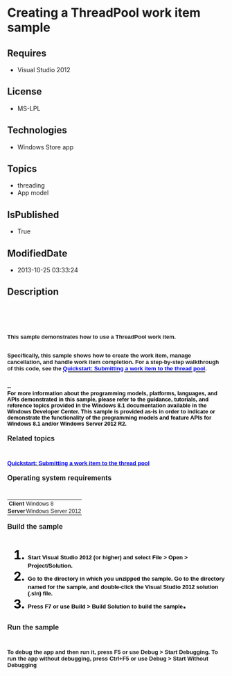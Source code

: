 # Creating a ThreadPool work item sample
## Requires
* Visual Studio 2012
## License
* MS-LPL
## Technologies
* Windows Store app
## Topics
* threading
* App model
## IsPublished
* True
## ModifiedDate
* 2013-10-25 03:33:24
## Description

<h1><span style="font-family:Times New Roman; font-size:small">&nbsp;</span>
<p><span style="font-family:&quot;Arial&quot;,&quot;sans-serif&quot;"><span style="font-size:small">This sample demonstrates how to use a ThreadPool work item.</span></span></p>
<p><span style="font-family:&quot;Arial&quot;,&quot;sans-serif&quot;"><span style="font-size:small">Specifically, this sample shows how to create the work item, manage cancellation, and handle work item completion. For a step-by-step walkthrough of this code, see the
</span><a href="http://go.microsoft.com/fwlink/?LinkID=327565"><span style="color:#0000ff; font-size:small">Quickstart: Submitting a work item to the thread pool</span></a><span style="font-size:small">.</span></span></p>
<p style="margin:0in 0in 0pt"><strong><span style="color:black; font-family:&quot;Arial&quot;,&quot;sans-serif&quot;"><span style="font-size:small">--</span></span></strong></p>
<p style="margin:0in 0in 0pt"><span style="color:black; font-family:&quot;Arial&quot;,&quot;sans-serif&quot;; font-size:9.5pt">For more information about the programming models, platforms, languages, and APIs demonstrated in this sample, please refer to the guidance, tutorials,
 and reference topics provided in the Windows 8.1 documentation available in the Windows Developer Center. This sample is provided as-is in order to indicate or demonstrate the functionality of the programming models and feature APIs for Windows 8.1 and/or
 Windows Server 2012 R2.</span></p>
</h1>
<h3 style="margin:1em 0in"><span style="font-family:&quot;Arial&quot;,&quot;sans-serif&quot;"><span style="font-size:medium">Related topics</span></span></h3>
<h1>
<p style="margin:0in 0in 0pt"><span style="font-family:&quot;Arial&quot;,&quot;sans-serif&quot;"><span style="font-size:small"><a href="http://go.microsoft.com/fwlink/?LinkID=327565"><span style="color:#0000ff">Quickstart: Submitting a work item to the thread pool</span></a></span></span></p>
</h1>
<h3 style="margin:1em 0in"><span style="font-family:&quot;Arial&quot;,&quot;sans-serif&quot;"><span style="font-size:medium">Operating system requirements</span></span></h3>
<h1>
<table border="0" cellpadding="0">
<tbody>
<tr>
<td style="padding:0.75pt; border:#000000; background-color:transparent">
<p style="margin:0in 0in 0pt; text-align:center"><strong><span style="font-family:&quot;Arial&quot;,&quot;sans-serif&quot;"><span style="font-size:small">Client</span></span></strong></p>
</td>
<td style="padding:0.75pt; border:#000000; background-color:transparent">
<p style="margin:0in 0in 0pt"><span style="font-family:&quot;Arial&quot;,&quot;sans-serif&quot;"><span style="font-size:small">Windows&nbsp;8</span></span></p>
</td>
</tr>
<tr>
<td style="padding:0.75pt; border:#000000; background-color:transparent">
<p style="margin:0in 0in 0pt; text-align:center"><strong><span style="font-family:&quot;Arial&quot;,&quot;sans-serif&quot;"><span style="font-size:small">Server</span></span></strong></p>
</td>
<td style="padding:0.75pt; border:#000000; background-color:transparent">
<p style="margin:0in 0in 0pt"><span style="font-family:&quot;Arial&quot;,&quot;sans-serif&quot;"><span style="font-size:small">Windows Server&nbsp;2012</span></span></p>
</td>
</tr>
</tbody>
</table>
</h1>
<h3 style="margin:1em 0in"><span style="font-family:&quot;Arial&quot;,&quot;sans-serif&quot;"><span style="font-size:medium">Build the sample</span></span></h3>
<h1>
<ol type="1">
<li style="margin:0in 0in 0pt; color:#000000; font-style:normal"><span style="font-family:&quot;Arial&quot;,&quot;sans-serif&quot;; font-size:small">Start Visual Studio&nbsp;2012 (or higher) and select
<strong>File</strong> &gt; <strong>Open</strong> &gt; <strong>Project/Solution</strong>.</span>
</li><li style="margin:0in 0in 0pt; color:#000000; font-style:normal"><span style="font-family:&quot;Arial&quot;,&quot;sans-serif&quot;; font-size:small">Go to the directory in which you unzipped the sample. Go to the directory named for the sample, and double-click the Visual Studio&nbsp;2012
 solution (.sln) file.</span> <span style="font-family:Times New Roman; font-size:small">
</span></li><li style="margin:0in 0in 0pt; color:#000000; font-style:normal"><span style="font-family:&quot;Arial&quot;,&quot;sans-serif&quot;"><span style="font-size:small">Press F7 or use
<strong>Build</strong> &gt; <strong>Build Solution</strong> to build the sample</span>.</span>
</li></ol>
</h1>
<h3 style="margin:1em 0in"><span style="font-family:&quot;Arial&quot;,&quot;sans-serif&quot;"><span style="font-size:medium">Run the sample</span></span></h3>
<h1><span style="font-family:&quot;Arial&quot;,&quot;sans-serif&quot;; font-size:small">To debug the app and then run it, press F5 or use
<strong>Debug</strong> &gt; <strong>Start Debugging</strong>. To run the app without debugging, press Ctrl&#43;F5 or use
<strong>Debug</strong> &gt; <strong>Start Without Debugging</strong></span></h1>
<div class="mcePaste" id="_mcePaste" style="left:-10000px; top:0px; width:1px; height:1px; overflow:hidden">
</div>
